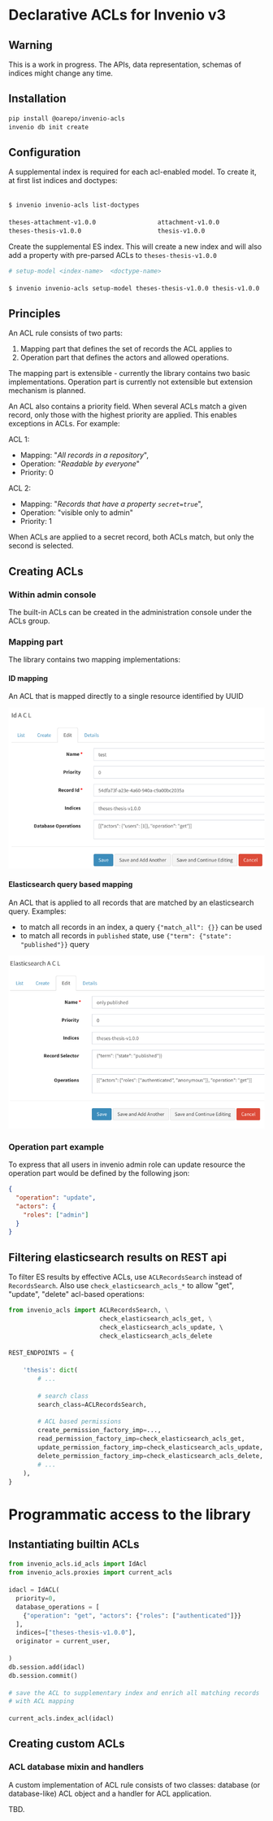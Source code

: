 # Declarative ACLs for Invenio v3

## Warning

This is a work in progress. The APIs, data representation, schemas of
indices might change any time.

## Installation

```bash
pip install @oarepo/invenio-acls
invenio db init create
```

## Configuration

A supplemental index is required for each acl-enabled model.
To create it, at first list indices and doctypes:

```bash

$ invenio invenio-acls list-doctypes

theses-attachment-v1.0.0                 attachment-v1.0.0
theses-thesis-v1.0.0                     thesis-v1.0.0

```

Create the supplemental ES index. This will create a new index and
will also add a property with pre-parsed ACLs to `theses-thesis-v1.0.0`

```bash
# setup-model <index-name>  <doctype-name>

$ invenio invenio-acls setup-model theses-thesis-v1.0.0 thesis-v1.0.0
```


## Principles

An ACL rule consists of two parts:

1. Mapping part that defines the set of records the ACL applies to
2. Operation part that defines the actors and allowed operations.

The mapping part is extensible - currently the library contains
two basic implementations. Operation part is currently not extensible
but extension mechanism is planned.

An ACL also contains a priority field. When several ACLs match a given
record, only those with the highest priority are applied. 
This enables exceptions in ACLs. For example:

ACL 1:
* Mapping: "*All records in a repository*", 
* Operation: "*Readable by everyone*" 
* Priority: 0

ACL 2:
* Mapping: "*Records that have a property `secret=true`*", 
* Operation: "visible only to admin"
* Priority: 1
  
When ACLs are applied to a secret record, both ACLs match, but only the second is selected.
 
## Creating ACLs

### Within admin console

The built-in ACLs can be created in the administration console under the ACLs group.


### Mapping part

The library contains two mapping implementations:

#### ID mapping

An ACL that is mapped directly to a single resource identified by UUID

![IdACL example](docs/idacl.png)

#### Elasticsearch query based mapping

An ACL that is applied to all records that are matched by an elasticsearch query.
Examples:

* to match all records in an index, a query `{"match_all": {}}` can be used
* to match all records in `published` state, use `{"term": {"state": "published"}}` query

![ESACL example](docs/esacl.png)

### Operation part example

To express that all users in invenio admin role can update resource the operation part would be defined by the following json:

```json
{
  "operation": "update",
  "actors": {
    "roles": ["admin"]
  }
}
```

## Filtering elasticsearch results on REST api

To filter ES results by effective ACLs, use `ACLRecordsSearch`
instead of `RecordsSearch`. Also use `check_elasticsearch_acls_*` 
to allow "get", "update", "delete" acl-based operations:

```python
from invenio_acls import ACLRecordsSearch, \
                         check_elasticsearch_acls_get, \
                         check_elasticsearch_acls_update, \ 
                         check_elasticsearch_acls_delete

REST_ENDPOINTS = {

    'thesis': dict(
        # ...

        # search class
        search_class=ACLRecordsSearch,

        # ACL based permissions
        create_permission_factory_imp=...,
        read_permission_factory_imp=check_elasticsearch_acls_get,
        update_permission_factory_imp=check_elasticsearch_acls_update,
        delete_permission_factory_imp=check_elasticsearch_acls_delete,
        # ...
    ),
}
```

# Programmatic access to the library

## Instantiating builtin ACLs

```python
from invenio_acls.id_acls import IdAcl
from invenio_acls.proxies import current_acls

idacl = IdACL(
  priority=0,
  database_operations = [
    {"operation": "get", "actors": {"roles": ["authenticated"]}}
  ],
  indices=["theses-thesis-v1.0.0"],
  originator = current_user,
  
)
db.session.add(idacl)
db.session.commit()

# save the ACL to supplementary index and enrich all matching records
# with ACL mapping

current_acls.index_acl(idacl)

```

## Creating custom ACLs

### ACL database mixin and handlers

A custom implementation of ACL rule consists of two classes: database
(or database-like) ACL object and a handler for ACL application.

TBD.
